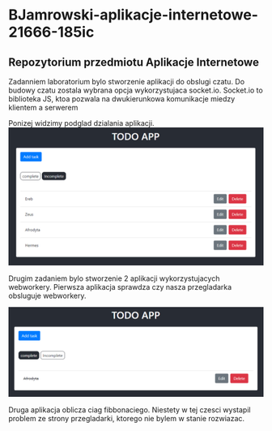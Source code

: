 # BJamrowski-aplikacje-internetowe-21666-185ic
## Repozytorium przedmiotu Aplikacje Internetowe

Zadanniem laboratorium bylo stworzenie aplikacji do obslugi czatu. Do budowy czatu zostala wybrana opcja wykorzystujaca socket.io.
Socket.io to biblioteka JS, ktoa pozwala na dwukierunkowa komunikacje miedzy klientem a serwerem

Ponizej widzimy podglad dzialania aplikacji.
![Incomplete](./photos/1.png)

Drugim zadaniem bylo stworzenie 2 aplikacji wykorzystujacych webworkery. 
Pierwsza aplikacja sprawdza czy nasza przegladarka obsluguje webworkery.

![](./photos/2.png)

Druga aplikacja oblicza ciag fibbonaciego. Niestety w tej czesci wystapil problem ze strony przegladarki,
ktorego nie bylem w stanie rozwiazac.